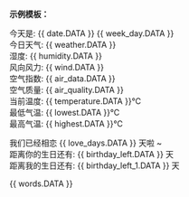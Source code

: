 **示例模板：**

今天是:  {{ date.DATA }} {{ week_day.DATA }}  
今日天气:  {{ weather.DATA }}  
湿度:  {{ humidity.DATA }}  
风向风力:  {{ wind.DATA }}  
空气指数:  {{ air_data.DATA }}  
空气质量:  {{ air_quality.DATA }}  
当前温度:  {{ temperature.DATA }}℃  
最低气温:  {{ lowest.DATA }}℃  
最高气温:  {{ highest.DATA }}℃  

我们已经相恋 {{ love_days.DATA }} 天啦 ~  
距离你的生日还有:  {{ birthday_left.DATA }} 天  
距离我的生日还有:  {{ birthday_left_1.DATA }} 天  

{{ words.DATA }}  
